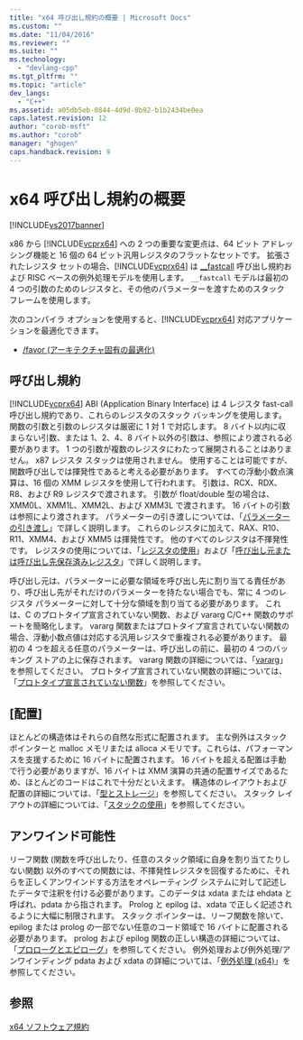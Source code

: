 ```yaml
---
title: "x64 呼び出し規約の概要 | Microsoft Docs"
ms.custom: ""
ms.date: "11/04/2016"
ms.reviewer: ""
ms.suite: ""
ms.technology: 
  - "devlang-cpp"
ms.tgt_pltfrm: ""
ms.topic: "article"
dev_langs: 
  - "C++"
ms.assetid: a05db5eb-0844-4d9d-8b92-b1b2434be0ea
caps.latest.revision: 12
author: "corob-msft"
ms.author: "corob"
manager: "ghogen"
caps.handback.revision: 9
---
```

# x64 呼び出し規約の概要
[!INCLUDE[vs2017banner](../assembler/inline/includes/vs2017banner.md)]

x86 から [!INCLUDE[vcprx64](../Token/vcprx64_md.md)] への 2 つの重要な変更点は、64 ビット アドレッシング機能と 16 個の 64 ビット汎用レジスタのフラットなセットです。  拡張されたレジスタ セットの場合、[!INCLUDE[vcprx64](../Token/vcprx64_md.md)] は [\_\_fastcall](../cpp/fastcall.md) 呼び出し規約および RISC ベースの例外処理モデルを使用します。  `__fastcall` モデルは最初の 4 つの引数のためのレジスタと、その他のパラメーターを渡すためのスタック フレームを使用します。  
  
 次のコンパイラ オプションを使用すると、[!INCLUDE[vcprx64](../Token/vcprx64_md.md)] 対応アプリケーションを最適化できます。  
  
-   [\/favor \(アーキテクチャ固有の最適化\)](../build/reference/favor-optimize-for-architecture-specifics.md)  
  
## 呼び出し規約  
 [!INCLUDE[vcprx64](../Token/vcprx64_md.md)] ABI \(Application Binary Interface\) は 4 レジスタ fast\-call 呼び出し規約であり、これらのレジスタのスタック バッキングを使用します。  関数の引数と引数のレジスタは厳密に 1 対 1 で対応します。  8 バイト以内に収まらない引数、または 1、2、4、8 バイト以外の引数は、参照により渡される必要があります。  1 つの引数が複数のレジスタにわたって展開されることはありません。  x87 レジスタ スタックは使用されません。  使用することは可能ですが、関数呼び出しでは揮発性であると考える必要があります。  すべての浮動小数点演算は、16 個の XMM レジスタを使用して行われます。  引数は、RCX、RDX、R8、および R9 レジスタで渡されます。  引数が float\/double 型の場合は、XMM0L、XMM1L、XMM2L、および XMM3L で渡されます。  16 バイトの引数は参照により渡されます。  パラメーターの引き渡しについては、「[パラメーターの引き渡し](../build/parameter-passing.md)」で詳しく説明します。  これらのレジスタに加えて、RAX、R10、R11、XMM4、および XMM5 は揮発性です。  他のすべてのレジスタは不揮発性です。  レジスタの使用については、「[レジスタの使用](../build/register-usage.md)」および「[呼び出し元または呼び出し先保存済みレジスタ](../build/caller-callee-saved-registers.md)」で詳しく説明します。  
  
 呼び出し元は、パラメーターに必要な領域を呼び出し先に割り当てる責任があり、呼び出し先がそれだけのパラメーターを持たない場合でも、常に 4 つのレジスタ パラメーターに対して十分な領域を割り当てる必要があります。  これは、C のプロトタイプ宣言されていない関数、および vararg C\/C\+\+ 関数のサポートを簡略化します。  vararg 関数またはプロトタイプ宣言されていない関数の場合、浮動小数点値は対応する汎用レジスタで重複される必要があります。  最初の 4 つを超える任意のパラメーターは、呼び出しの前に、最初の 4 つのバッキング ストアの上に保存されます。  vararg 関数の詳細については、「[vararg](../build/varargs.md)」を参照してください。  プロトタイプ宣言されていない関数の詳細については、「[プロトタイプ宣言されていない関数](../build/unprototyped-functions.md)」を参照してください。  
  
## \[配置\]  
 ほとんどの構造体はそれらの自然な形式に配置されます。  主な例外はスタック ポインターと malloc メモリまたは alloca メモリです。これらは、パフォーマンスを支援するために 16 バイトに配置されます。  16 バイトを超える配置は手動で行う必要がありますが、16 バイトは XMM 演算の共通の配置サイズであるため、ほとんどのコードはこれで十分だといえます。  構造体のレイアウトおよび配置の詳細については、「[型とストレージ](../build/types-and-storage.md)」を参照してください。  スタック レイアウトの詳細については、「[スタックの使用](../build/stack-usage.md)」を参照してください。  
  
## アンワインド可能性  
 リーフ関数 \(関数を呼び出したり、任意のスタック領域に自身を割り当てたりしない関数\) 以外のすべての関数には、不揮発性レジスタを回復するために、それらを正しくアンワインドする方法をオペレーティング システムに対して記述したデータで注釈を付ける必要があります。このデータは xdata または ehdata と呼ばれ、pdata から指されます。  Prolog と epilog は、xdata で正しく記述されるように大幅に制限されます。  スタック ポインターは、リーフ関数を除いて、epilog または prolog の一部でない任意のコード領域で 16 バイトに配置される必要があります。  prolog および epilog 関数の正しい構造の詳細については、「[プロローグとエピローグ](../build/prolog-and-epilog.md)」を参照してください。  例外処理および例外処理\/アンワインディング pdata および xdata の詳細については、「[例外処理 \(x64\)](../build/exception-handling-x64.md)」を参照してください。  
  
## 参照  
 [x64 ソフトウェア規約](../build/x64-software-conventions.md)